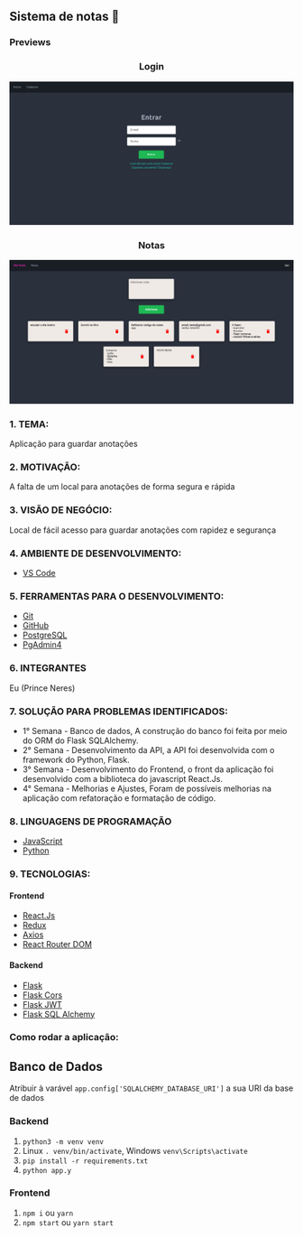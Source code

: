 ## Sistema de notas :notebook_with_decorative_cover:

### Previews
<div align="center">
	<h3>Login</h3>
	<img src="./public/login.png" />
</div>


<div align="center">
	<h3>Notas</h3>
	<img src="./public/notes.png" />
</div>


### 1. TEMA:
Aplicação para guardar anotações

### 2. MOTIVAÇÃO:
A falta de um local para anotações de forma segura e rápida

### 3. VISÃO DE NEGÓCIO:
Local de fácil acesso para guardar anotações com rapidez  e segurança

### 4. AMBIENTE DE DESENVOLVIMENTO:
* [VS Code](https://code.visualstudio.com/)

### 5. FERRAMENTAS PARA O DESENVOLVIMENTO:
* [Git](https://git-scm.com/)
* [GitHub](https://github.com/)
* [PostgreSQL](https://www.postgresql.org/)
* [PgAdmin4](https://www.pgadmin.org/)

### 6. INTEGRANTES
Eu (Prince Neres)

### 7. SOLUÇÃO PARA PROBLEMAS IDENTIFICADOS:
* 1° Semana - Banco de dados, A construção do banco foi feita por meio do ORM do Flask SQLAlchemy.
* 2° Semana - Desenvolvimento da API, a API foi desenvolvida com o framework do Python, Flask.
* 3° Semana - Desenvolvimento do Frontend, o front da aplicação foi desenvolvido com a biblioteca do javascript React.Js.
* 4° Semana - Melhorias e Ajustes, Foram de possíveis melhorias na aplicação com refatoração e formatação de código. 

### 8. LINGUAGENS DE PROGRAMAÇÃO 
* [JavaScript](https://www.javascript.com/)
* [Python](https://www.python.org/)

### 9. TECNOLOGIAS:
#### Frontend
* [React.Js](https://pt-br.reactjs.org/)
* [Redux](https://redux.js.org/)
* [Axios](https://axios-http.com/ptbr/docs/intro)
* [React Router DOM](https://v5.reactrouter.com/)

#### Backend
* [Flask](https://flask.palletsprojects.com/en/2.1.x/)
* [Flask Cors](https://flask-cors.readthedocs.io/en/latest/)
* [Flask JWT](https://flask-jwt-extended.readthedocs.io/en/stable/)
* [Flask SQL Alchemy](https://flask-sqlalchemy.palletsprojects.com/en/2.x/)

### Como rodar a aplicação:
## Banco de Dados
Atribuir à varável `app.config['SQLALCHEMY_DATABASE_URI']` a sua URI da base de dados

### Backend
1. `python3 -m venv venv`  
2.  Linux `. venv/bin/activate`, Windows `venv\Scripts\activate`
3. `pip install -r requirements.txt`  
4. `python app.y`  

### Frontend
1. `npm i` ou `yarn` 
2. `npm start` ou `yarn start`
